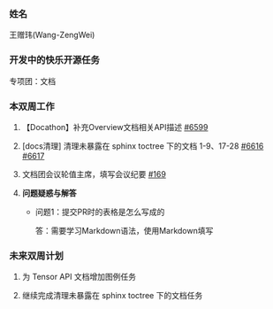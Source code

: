 ### 姓名

王赠玮(Wang-ZengWei)

### 开发中的快乐开源任务

专项团：文档

### 本双周工作

1. 【Docathon】补充Overview文档相关API描述 [#6599](https://github.com/PaddlePaddle/docs/pull/6599)

2. [docs清理] 清理未暴露在 sphinx toctree 下的文档 1-9、17-28 [#6616](https://github.com/PaddlePaddle/docs/pull/6616) [#6617](https://github.com/PaddlePaddle/docs/pull/6617)

3. 文档团会议轮值主席，填写会议纪要 [#169](https://github.com/PFCCLab/Starter/pull/169)

4. **问题疑惑与解答**

   - 问题1：提交PR时的表格是怎么写成的

     答：需要学习Markdown语法，使用Markdown填写


### 未来双周计划

1. 为 Tensor API 文档增加图例任务

2. 继续完成清理未暴露在 sphinx toctree 下的文档任务
